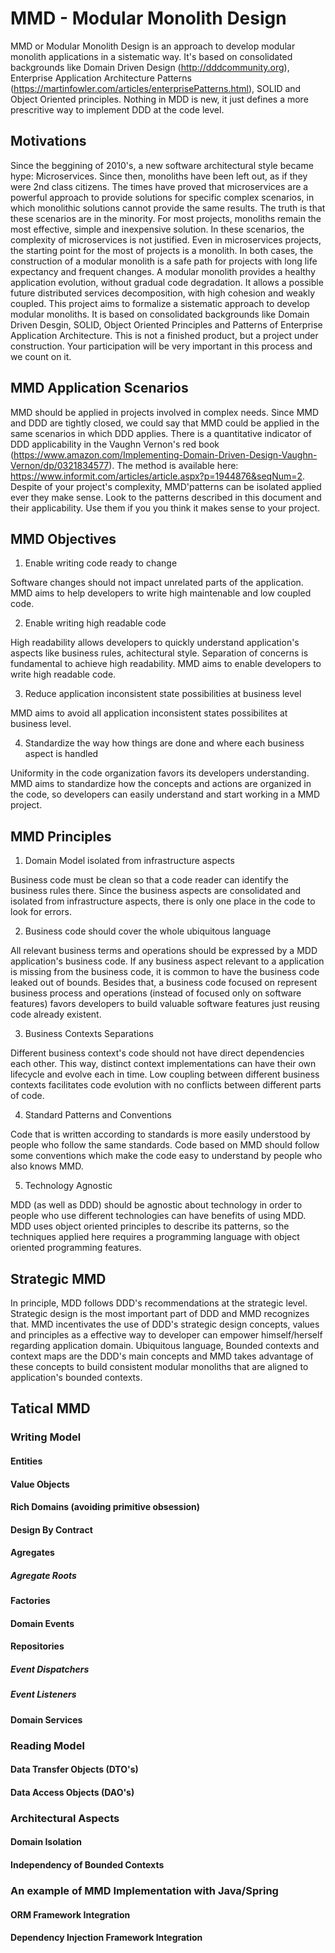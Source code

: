# MMD - Modular Monolith Design

MMD or Modular Monolith Design is an approach to develop modular monolith applications in a sistematic way. It's based on consolidated backgrounds like Domain Driven Design (http://dddcommunity.org), Enterprise Application Architecture Patterns (https://martinfowler.com/articles/enterprisePatterns.html), SOLID and Object Oriented principles. Nothing in MDD is new, it just defines a more prescritive way to implement DDD at the code level.

## Motivations

Since the beggining of 2010's, a new software architectural style became hype: Microservices. Since then, monoliths have been left out, as if they were 2nd class citizens. The times have proved that microservices are a powerful approach to provide solutions for specific complex scenarios, in which monolithic solutions cannot provide the same results. The truth is that these scenarios are in the minority. For most projects, monoliths remain the most effective, simple and inexpensive solution. In these scenarios, the complexity of microservices is not justified. Even in microservices projects, the starting point for the most of projects is a monolith. In both cases, the construction of a modular monolith is a safe path for projects with long life expectancy and frequent changes. A modular monolith provides a healthy application evolution, without gradual code degradation. It allows a possible future distributed services decomposition, with high cohesion and weakly coupled. This project aims to formalize a sistematic approach to develop modular monoliths. It is based on consolidated backgrounds like Domain Driven Desgin, SOLID, Object Oriented Principles and Patterns of Enterprise Application Architecture. This is not a finished product, but a project under construction. Your participation will be very important in this process and we count on it.

## MMD Application Scenarios

MMD should be applied in projects involved in complex needs. Since MMD and DDD are tightly closed, we could say that MMD could be applied in the same scenarios in which DDD applies. There is a quantitative indicator of DDD applicability in the Vaughn Vernon's red book (https://www.amazon.com/Implementing-Domain-Driven-Design-Vaughn-Vernon/dp/0321834577). The method is available here: https://www.informit.com/articles/article.aspx?p=1944876&seqNum=2. Despite of your project's complexity, MMD'patterns can be isolated applied ever they make sense. Look to the patterns described in this document and their applicability. Use them if you you think it makes sense to your project.
 
## MMD Objectives

1. Enable writing code ready to change

Software changes should not impact unrelated parts of the application. MMD aims to help developers to write high maintenable and low coupled code.

2. Enable writing high readable code

High readability allows developers to quickly understand application's aspects like business rules, achitectural style. Separation of concerns is fundamental to achieve high readability. MMD aims to enable developers to write high readable code.

3. Reduce application inconsistent state possibilities at business level

MMD aims to avoid all application inconsistent states possibilites at business level. 

4. Standardize the way how things are done and where each business aspect is handled

Uniformity in the code organization favors its developers understanding. MMD aims to standardize how the concepts and actions are organized in the code, so developers can easily understand and start working in a MMD project.

## MMD Principles

1. Domain Model isolated from infrastructure aspects

Business code must be clean so that a code reader can identify the business rules there. Since the business aspects are consolidated and isolated from infrastructure aspects, there is only one place in the code to look for errors.

2. Business code should cover the whole ubiquitous language

All relevant business terms and operations should be expressed by a MDD application's business code. If any business aspect relevant to a application is missing from the business code, it is common to have the business code leaked out of bounds. Besides that, a business code focused on represent business process and operations (instead of focused only on software features) favors developers to build valuable software features just reusing code already existent.

3. Business Contexts Separations

Different business context's code should not have direct dependencies each other. This way, distinct context implementations can have their own lifecycle and evolve each in time. Low coupling between different business contexts facilitates code evolution with no conflicts between different parts of code.

4. Standard Patterns and Conventions

Code that is written according to standards is more easily understood by people who follow the same standards. Code based on MMD should follow some conventions which make the code easy to understand by people who also knows MMD.

5. Technology Agnostic

MDD (as well as DDD) should be agnostic about technology in order to people who use different technologies can have benefits of using MDD. MDD uses object oriented principles to describe its patterns, so the techniques applied here requires a programming language with object oriented programming features.

## Strategic MMD

In principle, MDD follows DDD's recommendations at the strategic level. Strategic design is the most important part of DDD and MMD recognizes that. MMD incentivates the use of DDD's strategic design concepts, values and principles as a effective way to developer can empower himself/herself regarding application domain. Ubiquitous language, Bounded contexts and context maps are the DDD's main concepts and MMD takes advantage of these concepts to build consistent modular monoliths that are aligned to application's bounded contexts. 

## Tatical MMD

### Writing Model

#### Entities

#### Value Objects

#### Rich Domains (avoiding primitive obsession)

#### Design By Contract

#### Agregates

##### Agregate Roots

#### Factories 

#### Domain Events

#### Repositories

##### Event Dispatchers

##### Event Listeners

#### Domain Services

### Reading Model

#### Data Transfer Objects (DTO's)

#### Data Access Objects (DAO's)

### Architectural Aspects

#### Domain Isolation

#### Independency of Bounded Contexts

### An example of MMD Implementation with Java/Spring

#### ORM Framework Integration

#### Dependency Injection Framework Integration
